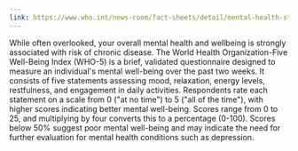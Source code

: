 ```yaml
---
link: https://www.who.int/news-room/fact-sheets/detail/mental-health-strengthening-our-response
---
```


While often overlooked, your overall mental health and wellbeing is strongly associated with risk of chronic disease.
The World Health Organization-Five Well-Being Index (WHO-5) is a brief, validated questionnaire designed to measure an individual's mental well-being over the past two weeks.
It consists of five statements assessing mood, relaxation, energy levels, restfulness, and engagement in daily activities.
Respondents rate each statement on a scale from 0 ("at no time") to 5 ("all of the time"), with higher scores indicating better mental well-being.
Scores range from 0 to 25, and multiplying by four converts this to a percentage (0-100).
Scores below 50% suggest poor mental well-being and may indicate the need for further evaluation for mental health conditions such as depression.
